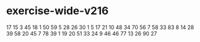 # exercise-wide-v216
17
15
3
45
18
1
50
59
5
28
26
30
1
5
17
21
10
48
34
70
56
7
58
33
83
8
14
28
39
58
20
45
7
78
39
1
19
20
51
33
24
9
46
46
77
13
26
90
27
